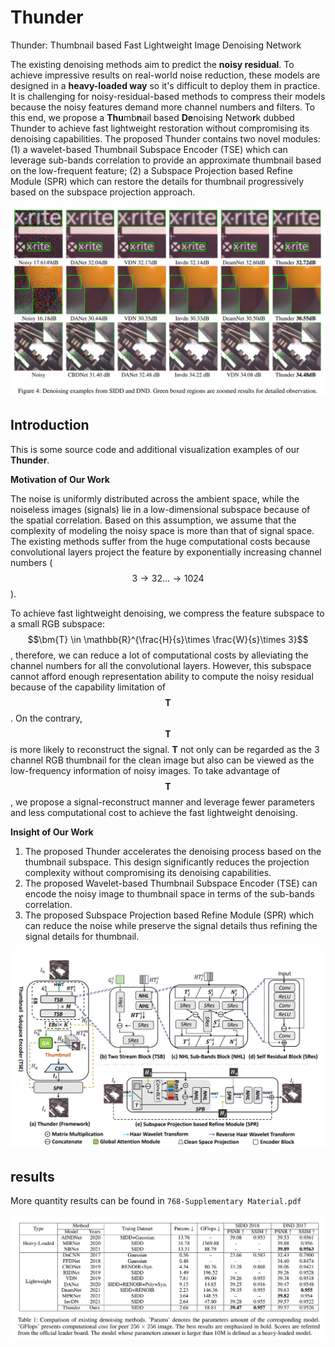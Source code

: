 # Thunder
Thunder: Thumbnail based Fast Lightweight Image Denoising Network

The existing denoising methods aim to predict the **noisy residual**.
To achieve impressive results on real-world noise reduction, these models are designed in a **heavy-loaded way** so it's difficult to deploy them in practice.
It is challenging for noisy-residual-based methods to compress their models because the noisy features demand more channel numbers and filters.
To this end, we propose a **Thu**mb**n**ail based **De**noising Netwo**r**k dubbed Thunder to achieve fast lightweight restoration without compromising its denoising capabilities.
The proposed Thunder contains two novel modules: (1) a wavelet-based Thumbnail Subspace Encoder (TSE) which can leverage sub-bands correlation to provide an approximate thumbnail based on the low-frequent feature; (2) a Subspace Projection based Refine Module (SPR) which can restore the details for thumbnail progressively based on the subspace projection approach.

<p align='center'>  
  <img src='./imgreadm/vis-results.png' />  
</p>

## Introduction
This is some source code and additional visualization examples of our **Thunder**.

**Motivation of Our Work**

The noise is uniformly distributed across the ambient space, while the noiseless images (signals) lie in a low-dimensional subspace because of the spatial correlation.
Based on this assumption, we assume that the complexity of modeling the noisy space is more than that of signal space.
The existing methods suffer from the huge computational costs because convolutional layers project the feature by exponentially increasing channel numbers ($$3 \rightarrow 32 \dots \rightarrow 1024$$).

To achieve fast lightweight denoising, we compress the feature subspace to a small RGB subspace: $$\bm{T} \in \mathbb{R}^{\frac{H}{s}\times \frac{W}{s}\times 3}$$, therefore, we can reduce a lot of computational costs by alleviating the channel numbers for all the convolutional layers.
However, this subspace cannot afford enough representation ability to compute the noisy residual because of the capability limitation of $$\bm{T}$$.
On the contrary, $$\bm{T}$$ is more likely to reconstruct the signal.
$\bm{T}$ not only can be regarded as the 3 channel RGB thumbnail for the clean image but also can be viewed as the low-frequency information of noisy images.
To take advantage of $$\bm{T}$$, we propose a signal-reconstruct manner and leverage fewer parameters and less computational cost to achieve the fast lightweight denoising.

**Insight of Our Work**
1. The proposed Thunder accelerates the denoising process based on the thumbnail subspace. This design significantly reduces the projection complexity without compromising its denoising capabilities.
2. The proposed Wavelet-based Thumbnail Subspace Encoder (TSE) can encode the noisy image to thumbnail space in terms of the sub-bands correlation.
3. The proposed Subspace Projection based Refine Module (SPR) which can reduce the noise while preserve the signal details thus refining the signal details for thumbnail.

<p align='center'>  
  <img src='imgreadm/framework.png' width='880'/>  
</p>

## results
More quantity results can be found in `768-Supplementary Material.pdf`
<p align='center'>
  <img src='imgreadm/results.png'/>  
</p>
